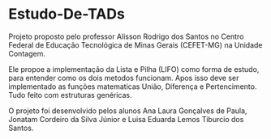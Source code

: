 # Estudo-De-TADs

Projeto proposto pelo professor Alisson Rodrigo dos Santos no Centro Federal de Educação Tecnológica de Minas Gerais (CEFET-MG) na Unidade Contagem. 

Ele propoe a implementação da Lista e Pilha (LIFO) como forma de estudo, para entender como os dois metodos funcionam. Apos isso deve ser implementado as funções matematicas União, Diferença e Pertencimento. Tudo feito com estruturas genéricas. 

O projeto foi desenvolvido pelos alunos Ana Laura Gonçalves de Paula, Jonatam Cordeiro da Silva Júnior e Luisa Eduarda Lemos Tiburcio dos Santos.
